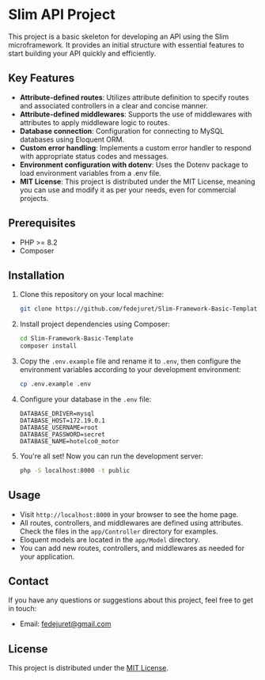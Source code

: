 # Slim API Project

This project is a basic skeleton for developing an API using the Slim microframework. It provides an initial structure with essential features to start building your API quickly and efficiently.

## Key Features

- **Attribute-defined routes**: Utilizes attribute definition to specify routes and associated controllers in a clear and concise manner.
- **Attribute-defined middlewares**: Supports the use of middlewares with attributes to apply middleware logic to routes.
- **Database connection**: Configuration for connecting to MySQL databases using Eloquent ORM.
- **Custom error handling**: Implements a custom error handler to respond with appropriate status codes and messages.
- **Environment configuration with dotenv**: Uses the Dotenv package to load environment variables from a .env file.
- **MIT License**: This project is distributed under the MIT License, meaning you can use and modify it as per your needs, even for commercial projects.

## Prerequisites

- PHP >= 8.2
- Composer

## Installation

1. Clone this repository on your local machine:

    ```bash
    git clone https://github.com/fedejuret/Slim-Framework-Basic-Template.git
    ```

2. Install project dependencies using Composer:

    ```bash
    cd Slim-Framework-Basic-Template
    composer install
    ```

3. Copy the `.env.example` file and rename it to `.env`, then configure the environment variables according to your development environment:

    ```bash
    cp .env.example .env
    ```

4. Configure your database in the `.env` file:

    ```dotenv
    DATABASE_DRIVER=mysql
    DATABASE_HOST=172.19.0.1
    DATABASE_USERNAME=root
    DATABASE_PASSWORD=secret
    DATABASE_NAME=hotelco0_motor
    ```

5. You're all set! Now you can run the development server:

    ```bash
    php -S localhost:8000 -t public
    ```

## Usage

- Visit `http://localhost:8000` in your browser to see the home page.
- All routes, controllers, and middlewares are defined using attributes. Check the files in the `app/Controller` directory for examples.
- Eloquent models are located in the `app/Model` directory.
- You can add new routes, controllers, and middlewares as needed for your application.

## Contact

If you have any questions or suggestions about this project, feel free to get in touch:

- Email: fedejuret@gmail.com

## License

This project is distributed under the [MIT License](LICENSE).
